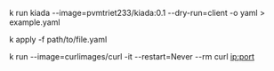 <!-- Chapter 05 -->
<!-- dry run a single pod output to a file  -->
k run kiada --image=pvmtriet233/kiada:0.1 --dry-run=client -o yaml > example.yaml
<!-- apply manifest -->
k apply -f path/to/file.yaml

<!-- Connect to a pod from a one-off client pod -->
k run --image=curlimages/curl -it --restart=Never --rm <pod-name> curl <ip:port>

